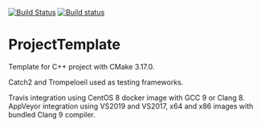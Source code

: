 [![Build Status](https://travis-ci.com/vglad/ProjectTemplate.svg?branch=master)](https://travis-ci.com/vglad/ProjectTemplate)
[![Build status](https://ci.appveyor.com/api/projects/status/kq2el09m6yel7hdl?svg=true)](https://ci.appveyor.com/project/vglad/projecttemplate)

# ProjectTemplate
Template for C++ project with CMake 3.17.0.

Catch2 and Trompeloeil used as testing frameworks.

Travis integration using CentOS 8 docker image with GCC 9 or Clang 8.<br/>
AppVeyor integration using VS2019 and VS2017, x64 and x86 images with bundled Clang 9 compiler.